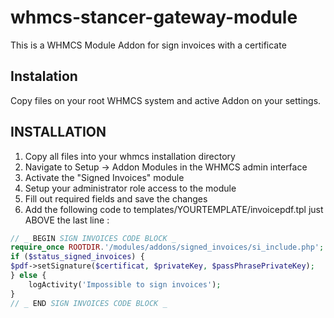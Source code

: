 # whmcs-stancer-gateway-module

This is a WHMCS Module Addon for sign invoices with a certificate

## Instalation

Copy files on your root WHMCS system and active Addon on your settings.

## INSTALLATION

1. Copy all files into your whmcs installation directory
2. Navigate to Setup -> Addon Modules in the WHMCS admin interface
3. Activate the "Signed Invoices" module
4. Setup your administrator role access to the module
5. Fill out required fields and save the changes
6. Add the following code to templates/YOURTEMPLATE/invoicepdf.tpl just ABOVE the last line :

```php
// _ BEGIN SIGN INVOICES CODE BLOCK _
require_once ROOTDIR.'/modules/addons/signed_invoices/si_include.php';
if ($status_signed_invoices) {
$pdf->setSignature($certificat, $privateKey, $passPhrasePrivateKey);
} else {
	logActivity('Impossible to sign invoices');
}
// _ END SIGN INVOICES CODE BLOCK _
```
